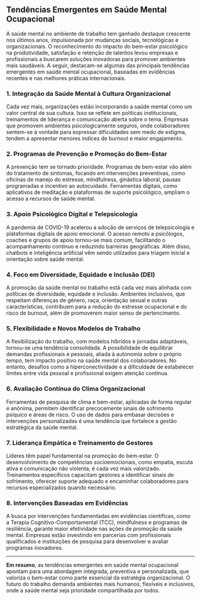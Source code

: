 
## Tendências Emergentes em Saúde Mental Ocupacional

A saúde mental no ambiente de trabalho tem ganhado destaque crescente nos últimos anos, impulsionada por mudanças sociais, tecnológicas e organizacionais. O reconhecimento do impacto do bem-estar psicológico na produtividade, satisfação e retenção de talentos levou empresas e profissionais a buscarem soluções inovadoras para promover ambientes mais saudáveis. A seguir, destacam-se algumas das principais tendências emergentes em saúde mental ocupacional, baseadas em evidências recentes e nas melhores práticas internacionais.

### 1. Integração da Saúde Mental à Cultura Organizacional

Cada vez mais, organizações estão incorporando a saúde mental como um valor central de sua cultura. Isso se reflete em políticas institucionais, treinamentos de liderança e comunicação aberta sobre o tema. Empresas que promovem ambientes psicologicamente seguros, onde colaboradores sentem-se à vontade para expressar dificuldades sem medo de estigma, tendem a apresentar menores índices de burnout e maior engajamento.

### 2. Programas de Prevenção e Promoção do Bem-Estar

A prevenção tem se tornado prioridade. Programas de bem-estar vão além do tratamento de sintomas, focando em intervenções preventivas, como oficinas de manejo do estresse, mindfulness, ginástica laboral, pausas programadas e incentivo ao autocuidado. Ferramentas digitais, como aplicativos de meditação e plataformas de suporte psicológico, ampliam o acesso a recursos de saúde mental.

### 3. Apoio Psicológico Digital e Telepsicologia

A pandemia de COVID-19 acelerou a adoção de serviços de telepsicologia e plataformas digitais de apoio emocional. O acesso remoto a psicólogos, coaches e grupos de apoio tornou-se mais comum, facilitando o acompanhamento contínuo e reduzindo barreiras geográficas. Além disso, chatbots e inteligência artificial vêm sendo utilizados para triagem inicial e orientação sobre saúde mental.

### 4. Foco em Diversidade, Equidade e Inclusão (DEI)

A promoção da saúde mental no trabalho está cada vez mais alinhada com políticas de diversidade, equidade e inclusão. Ambientes inclusivos, que respeitam diferenças de gênero, raça, orientação sexual e outras características, contribuem para a redução do estresse ocupacional e do risco de burnout, além de promoverem maior senso de pertencimento.

### 5. Flexibilidade e Novos Modelos de Trabalho

A flexibilização do trabalho, com modelos híbridos e jornadas adaptáveis, tornou-se uma tendência consolidada. A possibilidade de equilibrar demandas profissionais e pessoais, aliada à autonomia sobre o próprio tempo, tem impacto positivo na saúde mental dos colaboradores. No entanto, desafios como a hiperconectividade e a dificuldade de estabelecer limites entre vida pessoal e profissional exigem atenção contínua.

### 6. Avaliação Contínua do Clima Organizacional

Ferramentas de pesquisa de clima e bem-estar, aplicadas de forma regular e anônima, permitem identificar precocemente sinais de sofrimento psíquico e áreas de risco. O uso de dados para embasar decisões e intervenções personalizadas é uma tendência que fortalece a gestão estratégica da saúde mental.

### 7. Liderança Empática e Treinamento de Gestores

Líderes têm papel fundamental na promoção do bem-estar. O desenvolvimento de competências socioemocionais, como empatia, escuta ativa e comunicação não violenta, é cada vez mais valorizado. Treinamentos específicos capacitam gestores a identificar sinais de sofrimento, oferecer suporte adequado e encaminhar colaboradores para recursos especializados quando necessário.

### 8. Intervenções Baseadas em Evidências

A busca por intervenções fundamentadas em evidências científicas, como a Terapia Cognitivo-Comportamental (TCC), mindfulness e programas de resiliência, garante maior efetividade nas ações de promoção da saúde mental. Empresas estão investindo em parcerias com profissionais qualificados e instituições de pesquisa para desenvolver e avaliar programas inovadores.

---

**Em resumo**, as tendências emergentes em saúde mental ocupacional apontam para uma abordagem integrada, preventiva e personalizada, que valoriza o bem-estar como parte essencial da estratégia organizacional. O futuro do trabalho demanda ambientes mais humanos, flexíveis e inclusivos, onde a saúde mental seja prioridade compartilhada por todos.
```
